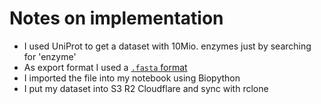 # Notes on implementation

- I used UniProt to get a dataset with 10Mio. enzymes just by searching for 'enzyme'
- As export format I used a [`.fasta` format](https://zhanggroup.org/FASTA/) 
- I imported the file into my notebook using Biopython
- I put my dataset into S3 R2 Cloudflare and sync with rclone